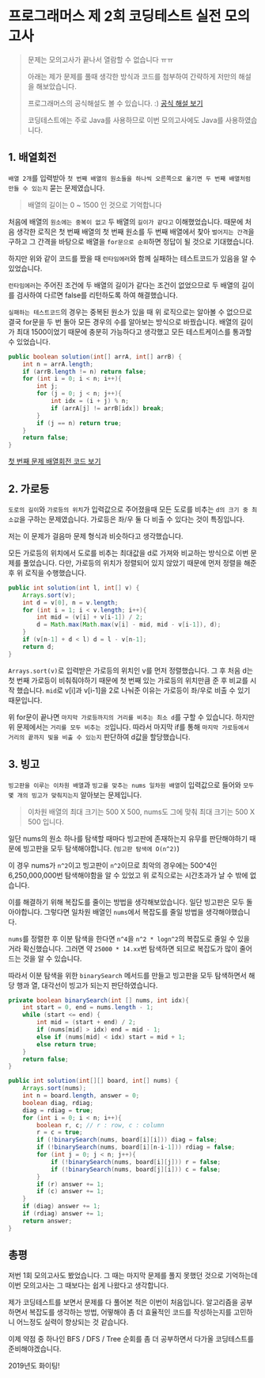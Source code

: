 # 프로그래머스 제 2회 코딩테스트 실전 모의고사

> 문제는 모의고사가 끝나서 열람할 수 없습니다 ㅠㅠ
>
> 아래는 제가 문제를 풀때 생각한 방식과 코드를 첨부하여 간략하게 저만의 해설을 해보았습니다. 
>
> 프로그래머스의 공식해설도 볼 수 있습니다. :) [공식 해설 보기](https://programmers.co.kr/competitions/92/%EA%B3%B5%EC%B1%84-%EB%8C%80%EB%B9%84-%EC%BD%94%EB%94%A9%ED%85%8C%EC%8A%A4%ED%8A%B8-%EC%8B%A4%EC%A0%84-%EB%AA%A8%EC%9D%98%EA%B3%A0%EC%82%AC-2%ED%9A%8C)
>
> 코딩테스트에는 주로 Java를 사용하므로 이번 모의고사에도 Java를 사용하였습니다.

## 1. 배열회전

`배열 2개`를 입력받아 `첫 번째 배열의 원소들을 하나씩 오른쪽으로 옮기면 두 번째 배열처럼 만들 수 있는지` 묻는 문제였습니다.

> 배열의 길이는 0 ~ 1500 인 것으로 기억합니다

처음에 배열의 `원소에는 중복이 없고` 두 배열의 `길이가 같다고` 이해했었습니다. 때문에 처음 생각한 로직은 첫 번째 배열의 첫 번째 원소를 두 번째 배열에서 찾아 `벌어지는 간격`을 구하고 그 간격을 바탕으로 배열을 `for문으로 순회`하면 정답이 될 것으로 기대했습니다.

하지만 위와 같이 코드를 짰을 때 `런타임에러`와 함께 실패하는 테스트코드가 있음을 알 수 있었습니다.

`런타임에러`는 주어진 조건에 두 배열의 길이가 같다는 조건이 없었으므로 두 배열의 길이를 검사하여 다르면 false를 리턴하도록 하여 해결했습니다.

`실패하는 테스트코드`의 경우는 중복된 원소가 있을 때 위 로직으로는 알아볼 수 없으므로 결국 for문을 두 번 돌아 모든 경우의 수를 알아보는 방식으로 바꿨습니다. 배열의 길이가 최대 1500이었기 때문에 충분히 가능하다고 생각했고 모든 테스트케이스를 통과할 수 있었습니다.

```java
public boolean solution(int[] arrA, int[] arrB) {
    int n = arrA.length;
    if (arrB.length != n) return false;
    for (int i = 0; i < n; i++){
        int j;
        for (j = 0; j < n; j++){
            int idx = (i + j) % n;
            if (arrA[j] != arrB[idx]) break;
        }
        if (j == n) return true;
    }
    return false;
}
```

[첫 번째 문제 배열회전 코드 보기](First.java)

## 2. 가로등

`도로의 길이`와 `가로등의 위치`가 입력값으로 주어졌을때 모든 도로를 비추는 `d의 크기 중 최소값`을 구하는 문제였습니다. 가로등은 좌/우 둘 다 비출 수 있다는 것이 특징입니다.

저는 이 문제가 걸음마 문제 형식과 비슷하다고 생각했습니다.

모든 가로등의 위치에서 도로를 비추는 최대값을 d로 가져와 비교하는 방식으로 이번 문제를 풀었습니다. 다만, 가로등의 위치가 정렬되어 있지 않았기 때문에 먼저 정렬을 해준 후 위 로직을 수행했습니다.

```java
public int solution(int l, int[] v) {
    Arrays.sort(v);
    int d = v[0], n = v.length;
    for (int i = 1; i < v.length; i++){
        int mid = (v[i] + v[i-1]) / 2;
        d = Math.max(Math.max(v[i] - mid, mid - v[i-1]), d);
    }
    if (v[n-1] + d < l) d = l - v[n-1];
    return d;
}
```

`Arrays.sort(v)`로 입력받은 가로등의 위치인 v를 먼저 정렬했습니다. 그 후 처음 d는 첫 번째 가로등이 비춰줘야하기 때문에 첫 번째 있는 가로등의 위치만큼 준 후 비교를 시작 했습니다. `mid`로 v[i]과 v[i-1]을 2로 나눠준 이유는 가로등이 좌/우로 비출 수 있기 때문입니다.

위 for문이 끝나면 `마지막 가로등까지의 거리를 비추는 최소 d`를 구할 수 있습니다. 하지만 위 문제에서는 `거리를 모두 비추는 것`입니다. 따라서 마지막 if를 통해 `마지막 가로등에서 거리의 끝까지 빛을 비출 수 있는지` 판단하여 d값을 할당했습니다.

## 3. 빙고

`빙고판을 이루는 이차원 배열`과 `빙고를 맞추는 nums 일차원 배열`이 입력값으로 들어와 `모두 몇 개의 빙고가 맞춰지는지` 알아보는 문제입니다.

> 이차원 배열의 최대 크기는 500 X 500, nums도 그에 맞춰 최대 크기는 500 X 500 입니다.

일단 nums의 원소 하나를 탐색할 때마다 빙고판에 존재하는지 유무를 판단해야하기 때문에 빙고판을 모두 탐색해야합니다. (`빙고판 탐색에 O(n^2)`)

이 경우 nums가 `n^2`이고 빙고판이 `n^2`이므로 최악의 경우에는 500^4인 6,250,000,000번 탐색해야함을 알 수 있었고 위 로직으로는 시간초과가 날 수 밖에 없습니다.

이를 해결하기 위해 복잡도를 줄이는 방법을 생각해보았습니다. 일단 빙고판은 모두 돌아야합니다. 그렇다면 일차원 배열인 `nums`에서 복잡도를 줄일 방법을 생각해야했습니다.

`nums`를 정렬한 후 이분 탐색을 한다면 `n^4`을 `n^2 * logn^2`의 복잡도로 줄일 수 있을 거라 확신했습니다. 그러면 약 `25000 * 14.xx`번 탐색하면 되므로 복잡도가 많이 줄어드는 것을 알 수 있습니다.

따라서 이분 탐색을 위한 `binarySearch` 메서드를 만들고 빙고판을 모두 탐색하면서 해당 행과 열, 대각선이 빙고가 되는지 판단하였습니다.

```java
private boolean binarySearch(int [] nums, int idx){
    int start = 0, end = nums.length - 1;
    while (start <= end) {
        int mid = (start + end) / 2;
        if (nums[mid] > idx) end = mid - 1;
        else if (nums[mid] < idx) start = mid + 1;
        else return true;
    }
    return false;
}

public int solution(int[][] board, int[] nums) {
    Arrays.sort(nums);
    int n = board.length, answer = 0;
    boolean diag, rdiag;
    diag = rdiag = true;
    for (int i = 0; i < n; i++){
        boolean r, c; // r : row, c : column
        r = c = true;
        if (!binarySearch(nums, board[i][i])) diag = false;
        if (!binarySearch(nums, board[i][n-i-1])) rdiag = false;
        for (int j = 0; j < n; j++){
            if (!binarySearch(nums, board[i][j])) r = false;
            if (!binarySearch(nums, board[j][i])) c = false;
        }
        if (r) answer += 1;
        if (c) answer += 1;
    }
    if (diag) answer += 1;
    if (rdiag) answer += 1;
    return answer;
}
```

## 총평

저번 1회 모의고사도 봤었습니다. 그 때는 마지막 문제를 풀지 못했던 것으로 기억하는데 이번 모의고사는 그 때보다는 쉽게 나왔다고 생각합니다.

제가 코딩테스트를 보면서 문제를 다 풀어본 적은 이번이 처음입니다. 알고리즘을 공부하면서 복잡도를 생각하는 방법, 어떻해야 좀 더 효율적인 코드를 작성하는지를 고민하니 어느정도 실력이 향상되는 것 같습니다.

이제 약점 중 하나인 BFS / DFS / Tree 순회를 좀 더 공부하면서 다가올 코딩테스트를 준비해야겠습니다.

2019년도 화이팅!
